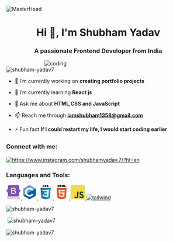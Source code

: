 ![MasterHead](https://miro.medium.com/max/1400/1*HLGtY6O2vUHqIyEbWdmBgA.jpeg)
<h1 align="center">Hi 👋, I'm Shubham Yadav</h1>
<h3 align="center">A passionate Frontend Developer from India</h3>
<img align="right" alt="coding" width="400" src="https://embed-ssl.wistia.com/deliveries/a056afbed3974a1c593a95005624d0f88ababe5d.jpg"

<p align="left"> <img src="https://komarev.com/ghpvc/?username=shubham-yadav7&label=Profile%20views&color=0e75b6&style=flat" alt="shubham-yadav7" /> </p>

- 🔭 I’m currently working on **creating portfolio projects**

- 🌱 I’m currently learning **React js**

- 💬 Ask me about **HTML,CSS and JavaScript**

- 📫 Reach me through **iamshubham1358@gmail.com**

- ⚡ Fun fact **If I could restart my life, I would start coding earlier**

<h3 align="left">Connect with me:</h3>
<p align="left">
<a href="https://instagram.com/https://www.instagram.com/shubhamyadav.7/?hl=en" target="blank"><img align="center" src="https://raw.githubusercontent.com/rahuldkjain/github-profile-readme-generator/master/src/images/icons/Social/instagram.svg" alt="https://www.instagram.com/shubhamyadav.7/?hl=en" height="30" width="40" /></a>
</p>

<h3 align="left">Languages and Tools:</h3>
<p align="left"> <a href="https://getbootstrap.com" target="_blank" rel="noreferrer"> <img src="https://raw.githubusercontent.com/devicons/devicon/master/icons/bootstrap/bootstrap-plain-wordmark.svg" alt="bootstrap" width="40" height="40"/> </a> <a href="https://www.cprogramming.com/" target="_blank" rel="noreferrer"> <img src="https://raw.githubusercontent.com/devicons/devicon/master/icons/c/c-original.svg" alt="c" width="40" height="40"/> </a> <a href="https://www.w3schools.com/css/" target="_blank" rel="noreferrer"> <img src="https://raw.githubusercontent.com/devicons/devicon/master/icons/css3/css3-original-wordmark.svg" alt="css3" width="40" height="40"/> </a> <a href="https://www.w3.org/html/" target="_blank" rel="noreferrer"> <img src="https://raw.githubusercontent.com/devicons/devicon/master/icons/html5/html5-original-wordmark.svg" alt="html5" width="40" height="40"/> </a> <a href="https://developer.mozilla.org/en-US/docs/Web/JavaScript" target="_blank" rel="noreferrer"> <img src="https://raw.githubusercontent.com/devicons/devicon/master/icons/javascript/javascript-original.svg" alt="javascript" width="40" height="40"/> </a> <a href="https://tailwindcss.com/" target="_blank" rel="noreferrer"> <img src="https://www.vectorlogo.zone/logos/tailwindcss/tailwindcss-icon.svg" alt="tailwind" width="40" height="40"/> </a> </p>

<p><img align="left" src="https://github-readme-stats.vercel.app/api/top-langs?username=shubham-yadav7&show_icons=true&locale=en&layout=compact" alt="shubham-yadav7" /></p><br>

<p>&nbsp;<img align="center" src="https://github-readme-stats.vercel.app/api?username=shubham-yadav7&show_icons=true&locale=en" alt="shubham-yadav7" /></p>

<p><img align="center" src="https://github-readme-streak-stats.herokuapp.com/?user=shubham-yadav7&" alt="shubham-yadav7" /></p>
